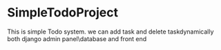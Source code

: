 # SimpleTodoProject
This is simple Todo system. we can add task  and delete taskdynamically both django admin panel\database and front end
